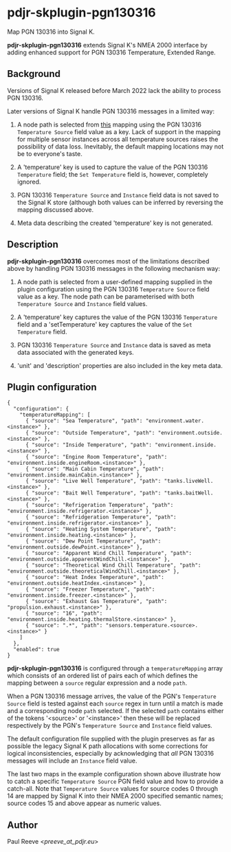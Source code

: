 # pdjr-skplugin-pgn130316

Map PGN 130316 into Signal K.

**pdjr-skplugin-pgn130316** extends Signal K's NMEA 2000 interface by
adding enhanced support for PGN 130316 Temperature, Extended Range.

## Background

Versions of Signal K released before March 2022 lack the ability to
process PGN 130316.

Later versions of Signal K handle PGN 130316 messages in a limited way:

1. A node path is selected from
   [this](https://github.com/SignalK/n2k-signalk/blob/master/temperatureMappings.js)
   mapping using the PGN 130316 ```Temperature Source``` field value
   as a key.
   Lack of support in the mapping for multiple sensor instances across
   all temperature sources raises the possibility of data loss.
   Inevitably, the default mapping locations may not be to everyone's
   taste.

2. A 'temperature' key is used to capture the value of the PGN 130316
   ```Temperature``` field; the ```Set Temperature``` field is, however,
   completely ignored.

3. PGN 130316 ```Temperature Source``` and ```Instance``` field data is
   not saved to the Signal K store (although both values can be inferred
   by reversing the mapping discussed above.
   
4. Meta data describing the created 'temperature' key is not generated.

## Description

**pdjr-skplugin-pgn130316** overcomes most of the limitations described
above by handling PGN 130316 messages in the following mechanism way:

1. A node path is selected from a user-defined mapping supplied in the
   plugin configuration using the PGN 130316 ```Temperature Source```
   field value as a key.
   The node path can be parameterised with both ```Temperature Source```
   and ```Instance``` field values.

2. A 'temperature' key captures the value of the PGN 130316
   ```Temperature``` field and a 'setTemperature' key captures the value
   of the ```Set Temperature``` field.
   
3. PGN 130316 ```Temperature Source``` and ```Instance``` data is saved
   as meta data associated with the generated keys.

4. 'unit' and 'description' properties are also included in the key meta
   data.

## Plugin configuration

```
{
  "configuration": {
    "temperatureMapping": [
      { "source": "Sea Temperature", "path": "environment.water.<instance>" },
      { "source": "Outside Temperature", "path": "environment.outside.<instance>" },
      { "source": "Inside Temperature", "path": "environment.inside.<instance>" },
      { "source": "Engine Room Temperature", "path": "environment.inside.engineRoom.<instance>" },
      { "source": "Main Cabin Temperature", "path": "environment.inside.mainCabin.<instance>" },
      { "source": "Live Well Temperature", "path": "tanks.liveWell.<instance>" },
      { "source": "Bait Well Temperature", "path": "tanks.baitWell.<instance>" },
      { "source": "Refrigeration Temperature", "path": "environment.inside.refrigerator.<instance>" },
      { "source": "Refridgeration Temperature", "path": "environment.inside.refrigerator.<instance>" },
      { "source": "Heating System Temperature", "path": "environment.inside.heating.<instance>" },
      { "source": "Dew Point Temperature", "path": "environment.outside.dewPoint.<instance>" },
      { "source": "Apparent Wind Chill Temperature", "path": "environment.outside.apparentWindChill.<instance>" },
      { "source": "Theoretical Wind Chill Temperature", "path": "environment.outside.theoreticalWindChill.<instance>" },
      { "source": "Heat Index Temperature", "path": "environment.outside.heatIndex.<instance>" },
      { "source": "Freezer Temperature", "path": "environment.inside.freezer.<instance>" },
      { "source": "Exhaust Gas Temperature", "path": "propulsion.exhaust.<instance>" },
      { "source": "16", "path": "environment.inside.heating.thermalStore.<instance>" },
      { "source": ".*", "path": "sensors.temperature.<source>.<instance>" }
    ]                                                             
  },                                                              
  "enabled": true                                                 
}                  
```

**pdjr-skplugin-pgn130316** is configured through a
```temperatureMapping``` array which consists of an ordered list of
pairs each of which defines the mapping between a ```source``` regular
expression and a node ```path```.

When a PGN 130316 message arrives, the value of the PGN's
```Temperature Source``` field is tested against each ```source```
regex in turn until a match is made and a corresponding node
```path``` selected.
If the selected ```path``` contains either of the tokens '\<source\>'
or '\<instance\>' then these will be replaced respectively by the PGN's
```Temperature Source``` and ```Instance``` field values. 

The default configuration file supplied with the plugin preserves as
far as possible the legacy Signal K path allocations with some
corrections for logical inconsistencies, especially by acknowledging
that *all* PGN 130316 messages will include an ```Instance``` field
value.

The last two maps in the example configuration shown above illustrate
how to catch a specific ```Temperature Source``` PGN field value and
how to provide a catch-all.
Note that ```Temperature Source``` values for source codes 0 through
14 are mapped by Signal K into their NMEA 2000 specified semantic
names; source codes 15 and above appear as numeric values.

## Author

Paul Reeve <*preeve_at_pdjr.eu*>
